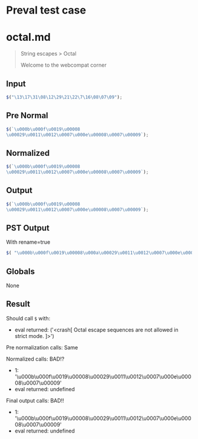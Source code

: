 # Preval test case

# octal.md

> String escapes > Octal
>
> Welcome to the webcompat corner

## Input

`````js filename=intro
$("\13\17\31\08\12\29\21\22\7\16\08\07\09");
`````

## Pre Normal


`````js filename=intro
$(`\u000b\u000f\u0019\u00008
\u00029\u0011\u0012\u0007\u000e\u00008\u0007\u00009`);
`````

## Normalized


`````js filename=intro
$(`\u000b\u000f\u0019\u00008
\u00029\u0011\u0012\u0007\u000e\u00008\u0007\u00009`);
`````

## Output


`````js filename=intro
$(`\u000b\u000f\u0019\u00008
\u00029\u0011\u0012\u0007\u000e\u00008\u0007\u00009`);
`````

## PST Output

With rename=true

`````js filename=intro
$( "\u000b\u000f\u0019\u00008\u000a\u00029\u0011\u0012\u0007\u000e\u00008\u0007\u00009" );
`````

## Globals

None

## Result

Should call `$` with:
 - eval returned: ('<crash[ Octal escape sequences are not allowed in strict mode. ]>')

Pre normalization calls: Same

Normalized calls: BAD!?
 - 1: '\u000b\u000f\u0019\u00008\u00029\u0011\u0012\u0007\u000e\u00008\u0007\u00009'
 - eval returned: undefined

Final output calls: BAD!!
 - 1: '\u000b\u000f\u0019\u00008\u00029\u0011\u0012\u0007\u000e\u00008\u0007\u00009'
 - eval returned: undefined
